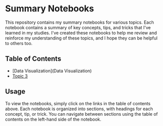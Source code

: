 # Summary Notebooks

This repository contains my summary notebooks for various topics. Each notebook contains a summary of key concepts, tips, and tricks that I've learned in my studies. I've created these notebooks to help me review and reinforce my understanding of these topics, and I hope they can be helpful to others too.

## Table of Contents
- [Data Visualization](Data Visualization)
- [Topic 3](topic3/README.md)

## Usage

To view the notebooks, simply click on the links in the table of contents above. Each notebook is organized into sections, with headings for each concept, tip, or trick. You can navigate between sections using the table of contents on the left-hand side of the notebook.

